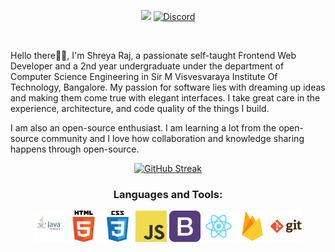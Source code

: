 
<p align="center"> 
  <img src="https://komarev.com/ghpvc/?username=shreyaraj13&label=Visitors&color=FF3D78&style=plastic%22%20alt=%22khanfarhan10" />
  <a href="https://www.linkedin.com/in/rajshreya/"><img src="https://img.shields.io/static/v1?logo=Linkedin&label=&message=Linkedin&color=36393f" alt="Discord"></a>
</p>

<br />

<p>
  Hello there👋🏽, I'm Shreya Raj, a passionate self-taught Frontend Web Developer and a 2nd year undergraduate under the department of Computer Science Engineering in Sir M Visvesvaraya Institute Of Technology, Bangalore. My passion for software lies with dreaming up ideas and making them come true with elegant interfaces. I take great care in the experience, architecture, and code quality of the things I build.

I am also an open-source enthusiast. I am learning a lot from the open-source community and I love how collaboration and knowledge sharing happens through open-source.
</p>

<div align="center">
  
  [![GitHub Streak](https://github-readme-streak-stats.herokuapp.com?user=shreyaraj13&theme=radical)](https://git.io/streak-stats)

</div>

  

<div align="center">
  <h3>Languages and Tools:</h3>
  <code><img height="50" src="https://raw.githubusercontent.com/github/explore/80688e429a7d4ef2fca1e82350fe8e3517d3494d/topics/java/java.png"></code>
  <code><img height="50" src="https://raw.githubusercontent.com/github/explore/80688e429a7d4ef2fca1e82350fe8e3517d3494d/topics/html/html.png"></code>
  <code><img height="50" src="https://raw.githubusercontent.com/github/explore/80688e429a7d4ef2fca1e82350fe8e3517d3494d/topics/css/css.png"></code>
  <code><img height="50" src="https://raw.githubusercontent.com/github/explore/80688e429a7d4ef2fca1e82350fe8e3517d3494d/topics/javascript/javascript.png"></code>
  <code><img height="50" src="https://raw.githubusercontent.com/github/explore/80688e429a7d4ef2fca1e82350fe8e3517d3494d/topics/bootstrap/bootstrap.png"></code>
  <code><img height="50" src="https://raw.githubusercontent.com/github/explore/80688e429a7d4ef2fca1e82350fe8e3517d3494d/topics/react/react.png"></code>
  <code><img height="50" src="https://raw.githubusercontent.com/github/explore/80688e429a7d4ef2fca1e82350fe8e3517d3494d/topics/firebase/firebase.png"></code>
<code><img height="50" src="https://raw.githubusercontent.com/github/explore/80688e429a7d4ef2fca1e82350fe8e3517d3494d/topics/git/git.png"></code>
</div>
<br />





<!--
**shreyaraj13/shreyaraj13** is a ✨ _special_ ✨ repository because its `README.md` (this file) appears on your GitHub profile.

Here are some ideas to get you started:

- 🔭 I’m currently working on ...
- 🌱 I’m currently learning ...
- 👯 I’m looking to collaborate on ...
- 🤔 I’m looking for help with ...
- 💬 Ask me about ...
- 📫 How to reach me: ...
- 😄 Pronouns: ...
- ⚡ Fun fact: ...
-->
